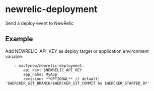 newrelic-deployment
===================

Send a deploy event to NewRelic


Example
--------

Add NEWRELIC_API_KEY as deploy target or application environment variable.

```
    - mactynow/newrelic-deployment:
        api_key: $NEWRELIC_API_KEY
        app_name: MyApp
        revision: **OPTIONAL** // default: '$WERCKER_GIT_BRANCH/$WERCKER_GIT_COMMIT by $WERCKER_STARTED_BY'
```
